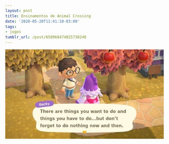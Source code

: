 ```yaml
---
layout: post
title: Ensinamentos de Animal Crossing
date: '2020-05-20T11:41:10-03:00'
tags:
- jogos
tumblr_url: /post/658960474025738240
---
```

 ![](/uploads/tumblr/d2a9164017e3d3dae8c61e080caaf8cc898a3ebc.jpg)  
